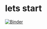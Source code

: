 # lets start

[![Binder](https://mybinder.org/badge_logo.svg)](https://mybinder.org/v2/gh/LianRefaelov/FirstProject/HEAD)
